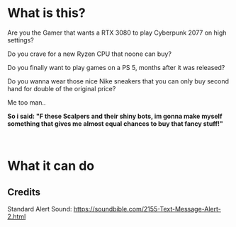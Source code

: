 # What is this?

Are you the Gamer that wants a RTX 3080 to play Cyberpunk 2077 on high settings?

Do you crave for a new Ryzen CPU that noone can buy?

Do you finally want to play games on a PS 5, months after it was released?

Do you wanna wear those nice Nike sneakers that you can only buy second hand for double of the original price?

Me too man..


**So i said: "F these Scalpers and their shiny bots, im gonna make myself something that gives me almost equal chances to buy that fancy stuff!"**

<br>

# What it can do

<!-- TODO Write Docs -->

## Credits

Standard Alert Sound: https://soundbible.com/2155-Text-Message-Alert-2.html